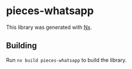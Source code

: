 # pieces-whatsapp

This library was generated with [Nx](https://nx.dev).

## Building

Run `nx build pieces-whatsapp` to build the library.
